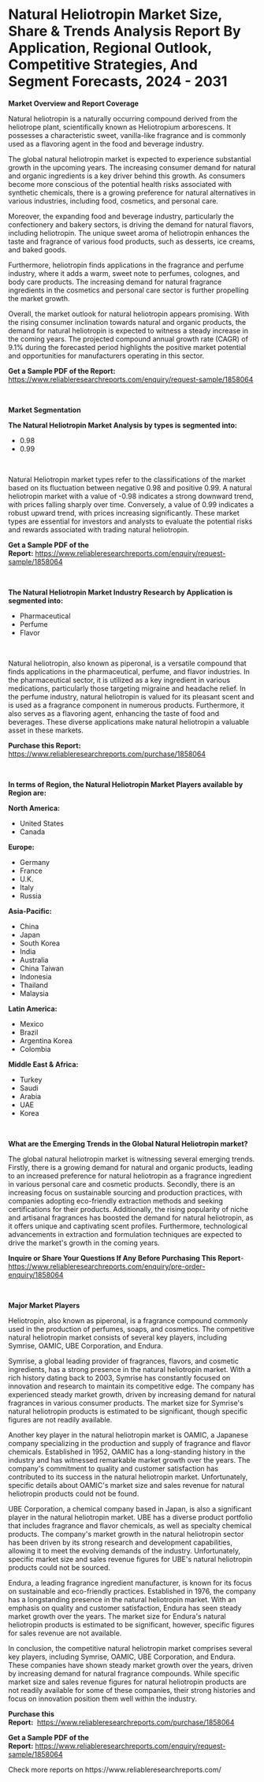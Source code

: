 <p><h1>Natural Heliotropin Market Size, Share & Trends Analysis Report By Application, Regional Outlook, Competitive Strategies, And Segment Forecasts, 2024 - 2031</h1></p><p><strong>Market Overview and Report Coverage</strong></p>
<p><p>Natural heliotropin is a naturally occurring compound derived from the heliotrope plant, scientifically known as Heliotropium arborescens. It possesses a characteristic sweet, vanilla-like fragrance and is commonly used as a flavoring agent in the food and beverage industry.</p><p>The global natural heliotropin market is expected to experience substantial growth in the upcoming years. The increasing consumer demand for natural and organic ingredients is a key driver behind this growth. As consumers become more conscious of the potential health risks associated with synthetic chemicals, there is a growing preference for natural alternatives in various industries, including food, cosmetics, and personal care.</p><p>Moreover, the expanding food and beverage industry, particularly the confectionery and bakery sectors, is driving the demand for natural flavors, including heliotropin. The unique sweet aroma of heliotropin enhances the taste and fragrance of various food products, such as desserts, ice creams, and baked goods.</p><p>Furthermore, heliotropin finds applications in the fragrance and perfume industry, where it adds a warm, sweet note to perfumes, colognes, and body care products. The increasing demand for natural fragrance ingredients in the cosmetics and personal care sector is further propelling the market growth.</p><p>Overall, the market outlook for natural heliotropin appears promising. With the rising consumer inclination towards natural and organic products, the demand for natural heliotropin is expected to witness a steady increase in the coming years. The projected compound annual growth rate (CAGR) of 9.1% during the forecasted period highlights the positive market potential and opportunities for manufacturers operating in this sector.</p></p>
<p><strong>Get a Sample PDF of the Report:</strong> <a href="https://www.reliableresearchreports.com/enquiry/request-sample/1858064">https://www.reliableresearchreports.com/enquiry/request-sample/1858064</a></p>
<p>&nbsp;</p>
<p><strong>Market Segmentation</strong></p>
<p><strong>The Natural Heliotropin Market Analysis by types is segmented into:</strong></p>
<p><ul><li>0.98</li><li>0.99</li></ul></p>
<p>&nbsp;</p>
<p><p>Natural Heliotropin market types refer to the classifications of the market based on its fluctuation between negative 0.98 and positive 0.99. A natural heliotropin market with a value of -0.98 indicates a strong downward trend, with prices falling sharply over time. Conversely, a value of 0.99 indicates a robust upward trend, with prices increasing significantly. These market types are essential for investors and analysts to evaluate the potential risks and rewards associated with trading natural heliotropin.</p></p>
<p><strong>Get a Sample PDF of the Report:</strong>&nbsp;<a href="https://www.reliableresearchreports.com/enquiry/request-sample/1858064">https://www.reliableresearchreports.com/enquiry/request-sample/1858064</a></p>
<p>&nbsp;</p>
<p><strong>The Natural Heliotropin Market Industry Research by Application is segmented into:</strong></p>
<p><ul><li>Pharmaceutical</li><li>Perfume</li><li>Flavor</li></ul></p>
<p>&nbsp;</p>
<p><p>Natural heliotropin, also known as piperonal, is a versatile compound that finds applications in the pharmaceutical, perfume, and flavor industries. In the pharmaceutical sector, it is utilized as a key ingredient in various medications, particularly those targeting migraine and headache relief. In the perfume industry, natural heliotropin is valued for its pleasant scent and is used as a fragrance component in numerous products. Furthermore, it also serves as a flavoring agent, enhancing the taste of food and beverages. These diverse applications make natural heliotropin a valuable asset in these markets.</p></p>
<p><strong>Purchase this Report:</strong>&nbsp; <a href="https://www.reliableresearchreports.com/purchase/1858064">https://www.reliableresearchreports.com/purchase/1858064</a></p>
<p>&nbsp;</p>
<p><strong>In terms of Region, the Natural Heliotropin Market Players available by Region are:</strong></p>
<p>
    <p> <strong> North America: </strong>
        <ul>
            <li>United States</li>
            <li>Canada</li>
        </ul>
        </p> 
    <p> <strong> Europe: </strong>
        <ul>
            <li>Germany</li>
            <li>France</li>
            <li>U.K.</li>
            <li>Italy</li>
            <li>Russia</li>
        </ul>
        </p> 
    <p> <strong> Asia-Pacific: </strong>
        <ul>
            <li>China</li>
            <li>Japan</li>
            <li>South Korea</li>
            <li>India</li>
            <li>Australia</li>
            <li>China Taiwan</li>
            <li>Indonesia</li>
            <li>Thailand</li>
            <li>Malaysia</li>
        </ul>
        </p> 
    <p> <strong> Latin America: </strong>
        <ul>
            <li>Mexico</li>
            <li>Brazil</li>
            <li>Argentina Korea</li>
            <li>Colombia</li>
        </ul>
        </p> 
    <p> <strong> Middle East & Africa: </strong>
        <ul>
            <li>Turkey</li>
            <li>Saudi</li>
            <li>Arabia</li>
            <li>UAE</li>
            <li>Korea</li>
        </ul>
    </p>
    </p>
<p>&nbsp;</p>
<p><strong>What are the Emerging Trends in the Global Natural Heliotropin market?</strong></p>
<p><p>The global natural heliotropin market is witnessing several emerging trends. Firstly, there is a growing demand for natural and organic products, leading to an increased preference for natural heliotropin as a fragrance ingredient in various personal care and cosmetic products. Secondly, there is an increasing focus on sustainable sourcing and production practices, with companies adopting eco-friendly extraction methods and seeking certifications for their products. Additionally, the rising popularity of niche and artisanal fragrances has boosted the demand for natural heliotropin, as it offers unique and captivating scent profiles. Furthermore, technological advancements in extraction and formulation techniques are expected to drive the market's growth in the coming years.</p></p>
<p><strong>Inquire or Share Your Questions If Any Before Purchasing This Report</strong>- <a href="https://www.reliableresearchreports.com/enquiry/pre-order-enquiry/1858064">https://www.reliableresearchreports.com/enquiry/pre-order-enquiry/1858064</a></p>
<p>&nbsp;</p>
<p><strong>Major Market Players</strong></p>
<p><p>Heliotropin, also known as piperonal, is a fragrance compound commonly used in the production of perfumes, soaps, and cosmetics. The competitive natural heliotropin market consists of several key players, including Symrise, OAMIC, UBE Corporation, and Endura.</p><p>Symrise, a global leading provider of fragrances, flavors, and cosmetic ingredients, has a strong presence in the natural heliotropin market. With a rich history dating back to 2003, Symrise has constantly focused on innovation and research to maintain its competitive edge. The company has experienced steady market growth, driven by increasing demand for natural fragrances in various consumer products. The market size for Symrise's natural heliotropin products is estimated to be significant, though specific figures are not readily available. </p><p>Another key player in the natural heliotropin market is OAMIC, a Japanese company specializing in the production and supply of fragrance and flavor chemicals. Established in 1952, OAMIC has a long-standing history in the industry and has witnessed remarkable market growth over the years. The company's commitment to quality and customer satisfaction has contributed to its success in the natural heliotropin market. Unfortunately, specific details about OAMIC's market size and sales revenue for natural heliotropin products could not be found.</p><p>UBE Corporation, a chemical company based in Japan, is also a significant player in the natural heliotropin market. UBE has a diverse product portfolio that includes fragrance and flavor chemicals, as well as specialty chemical products. The company's market growth in the natural heliotropin sector has been driven by its strong research and development capabilities, allowing it to meet the evolving demands of the industry. Unfortunately, specific market size and sales revenue figures for UBE's natural heliotropin products could not be sourced.</p><p>Endura, a leading fragrance ingredient manufacturer, is known for its focus on sustainable and eco-friendly practices. Established in 1976, the company has a longstanding presence in the natural heliotropin market. With an emphasis on quality and customer satisfaction, Endura has seen steady market growth over the years. The market size for Endura's natural heliotropin products is estimated to be significant, however, specific figures for sales revenue are not available.</p><p>In conclusion, the competitive natural heliotropin market comprises several key players, including Symrise, OAMIC, UBE Corporation, and Endura. These companies have shown steady market growth over the years, driven by increasing demand for natural fragrance compounds. While specific market size and sales revenue figures for natural heliotropin products are not readily available for some of these companies, their strong histories and focus on innovation position them well within the industry.</p></p>
<p><strong>Purchase this Report:</strong>&nbsp;&nbsp;<a href="https://www.reliableresearchreports.com/purchase/1858064">https://www.reliableresearchreports.com/purchase/1858064</a></p>
<p></p>
<p><strong>Get a Sample PDF of the Report:</strong>&nbsp;<a href="https://www.reliableresearchreports.com/enquiry/request-sample/1858064">https://www.reliableresearchreports.com/enquiry/request-sample/1858064</a></p>
<p>Check more reports on https://www.reliableresearchreports.com/</p>